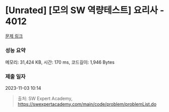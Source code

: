 # [Unrated] [모의 SW 역량테스트] 요리사 - 4012 

[문제 링크](https://swexpertacademy.com/main/code/problem/problemDetail.do?contestProbId=AWIeUtVakTMDFAVH) 

### 성능 요약

메모리: 31,424 KB, 시간: 170 ms, 코드길이: 1,946 Bytes

### 제출 일자

2023-11-03 10:14



> 출처: SW Expert Academy, https://swexpertacademy.com/main/code/problem/problemList.do
